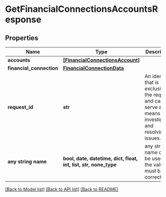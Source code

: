 # GetFinancialConnectionsAccountsResponse


## Properties
Name | Type | Description | Notes
------------ | ------------- | ------------- | -------------
**accounts** | [**[FinancialConnectionsAccount]**](FinancialConnectionsAccount.md) |  | 
**financial_connection** | [**FinancialConnectionData**](FinancialConnectionData.md) |  | 
**request_id** | **str** | An identifier that is exclusive to the request and can serve as a means for investigating and resolving issues. | 
**any string name** | **bool, date, datetime, dict, float, int, list, str, none_type** | any string name can be used but the value must be the correct type | [optional]

[[Back to Model list]](../README.md#documentation-for-models) [[Back to API list]](../README.md#documentation-for-api-endpoints) [[Back to README]](../README.md)


